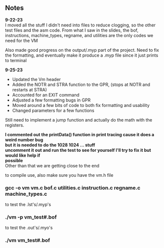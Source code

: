 ## Notes

**9-22-23**<br>
I moved all the stuff I didn't need into files to reduce clogging, so the other test files
and the asm code.  From what I saw in the slides, the bof, instructions, machine_types, regname,
and utilities are the only codes we need for the VM

Also made good progress on the output/.myp part of the project.  Need to fix the formatting,
and eventually make it produce a .myp file since it just prints to terminal

**9-25-23**<br>
- Updated the Vm header
- Added the NOTR and STRA function to the GPR, (stops at NOTR and restarts at STRA)
- Accounted for an EXIT command
- Adjusted a few formatting bugs in GPR
- Moved around a few bits of code to both fix formatting and usability
- Changed parameters for a few functions

Still need to implement a jump function and actually do the math with the registers.<br>

__I commented out the printData() function in print tracing cause it does a weird number bug__<br>
__but it is needed to do the 1028 1024 ... stuff__<br>
__uncomment it out and run the test to see for yourself I'll try to fix it but would like help if__<br>
__possible__<br>
Other than that we are getting close to the end<br>


to compile use, also make sure you have the vm.h file
### gcc -o vm vm.c bof.c utilities.c instruction.c regname.c machine_types.c

to test the .lst's/.myp's

### ./vm -p vm_test#.bof

to test the .out's/.myo's

### ./vm vm_test#.bof
